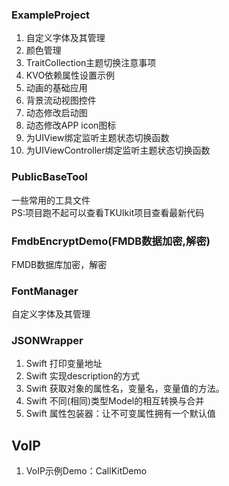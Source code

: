 ### ExampleProject

1. 自定义字体及其管理
2. 颜色管理
3. TraitCollection主题切换注意事项
4. KVO依赖属性设置示例
5. 动画的基础应用
6. 背景流动视图控件
7. 动态修改启动图
8. 动态修改APP icon图标
9. 为UIView绑定监听主题状态切换函数
10. 为UIViewController绑定监听主题状态切换函数

### PublicBaseTool
一些常用的工具文件\
PS:项目跑不起可以查看TKUIkit项目查看最新代码


### FmdbEncryptDemo(FMDB数据加密,解密)
FMDB数据库加密，解密


### FontManager
自定义字体及其管理


### JSONWrapper

1. Swift 打印变量地址
2. Swift 实现description的方式
3. Swift 获取对象的属性名，变量名，变量值的方法。
4. Swift 不同(相同)类型Model的相互转换与合并
5. Swift 属性包装器：让不可变属性拥有一个默认值



## VoIP
1. VoIP示例Demo：CallKitDemo


